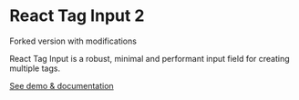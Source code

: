 # React Tag Input 2

Forked version with modifications

React Tag Input is a robust, minimal and performant input field for creating multiple tags.

[See demo & documentation](https://pathof.dev/projects/react-tag-input)
